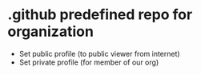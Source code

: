 # .github predefined repo for organization

* Set public profile (to public viewer from internet)
* Set private profile (for member of our org)
